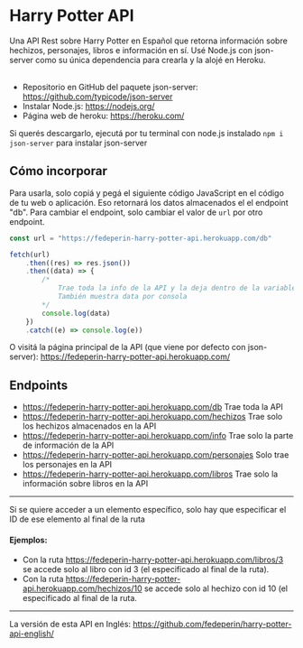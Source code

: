 # Harry Potter API

Una API Rest sobre Harry Potter en Español que retorna información sobre hechizos, personajes, libros e información en sí. Usé Node.js con json-server como su única dependencia para crearla y la alojé en Heroku. <br><br>

* Repositorio en GitHub del paquete json-server: https://github.com/typicode/json-server <br>
* Instalar Node.js: https://nodejs.org/ <br>
* Página web de heroku: https://heroku.com/ <br>

Si querés descargarlo, ejecutá por tu terminal con node.js instalado  ``npm i json-server`` para instalar json-server

## Cómo incorporar
Para usarla, solo copiá y pegá el siguiente código JavaScript en el código de tu web o aplicación. Eso retornará los datos almacenados el el endpoint "db". Para cambiar el endpoint, solo cambiar el valor de ``url`` por otro endpoint. <br>
```javascript
const url = "https://fedeperin-harry-potter-api.herokuapp.com/db"

fetch(url)
	.then((res) => res.json())
	.then((data) => {
		/*
			Trae toda la info de la API y la deja dentro de la variable data
			También muestra data por consola
		*/
		console.log(data)
	})
	.catch((e) => console.log(e))
```
O visitá la página principal de la API (que viene por defecto con json-server): https://fedeperin-harry-potter-api.herokuapp.com/ <br>
## Endpoints
- https://fedeperin-harry-potter-api.herokuapp.com/db Trae toda la API
- https://fedeperin-harry-potter-api.herokuapp.com/hechizos Trae solo los hechizos almacenados en la API
- https://fedeperin-harry-potter-api.herokuapp.com/info Trae solo la parte de información de la API
- https://fedeperin-harry-potter-api.herokuapp.com/personajes Solo trae los personajes en la API
- https://fedeperin-harry-potter-api.herokuapp.com/libros Trae solo la información sobre libros en la API <br>
--- 
Si se quiere acceder a un elemento específico, solo hay que especificar el ID de ese elemento al final de la ruta<br>
#### Ejemplos: 
- Con la ruta https://fedeperin-harry-potter-api.herokuapp.com/libros/3 se accede solo al libro con id 3 (el especificado al final de la ruta).<br>
- Con la ruta https://fedeperin-harry-potter-api.herokuapp.com/hechizos/10 se accede solo al hechizo con id 10 (el especificado al final de la ruta.

---
La versión de esta API en Inglés: https://github.com/fedeperin/harry-potter-api-english/
